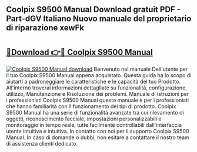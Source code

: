 ## Coolpix S9500 Manual Download gratuit PDF - Part-dGV Italiano Nuovo manuale del proprietario di riparazione xewFk

# <h2><a href="http://dfb81p.blite.top/?on=Coolpix+S9500+Manual">🔗Download 👉🔴 Coolpix S9500 Manual</a></h2>

[![Coolpix S9500 Manual download](https://i.imgur.com/lujVjoI.png)](http://dfb81p.blite.top/?on=Coolpix+S9500+Manual)
Benvenuto nel manuale Dell'utente per il tuo Coolpix S9500 Manual appena acquistato. Questa guida ha lo scopo di aiutarti a padroneggiare le caratteristiche e le capacità del tuo Prodotto. All'interno troverai informazioni dettagliate su funzionalità, configurazione, utilizzo, Manutenzione e Risoluzione dei problemi. Manuale di Istruzioni per i professionisti Coolpix S9500 Manual questo manuale è per i professionisti che hanno familiarità con il funzionamento dei tipi di prodotto. Coolpix S9500 Manual ha una serie di funzionalità avanzate tra cui rilevamento di oggetti, riconoscimento facciale, impostazioni personalizzabili e monitoraggio in tempo reale, tutte facilmente controllabili dall'interfaccia utente intuitiva e intuitiva. In contatto con noi per il supporto Coolpix S9500 Manual. In caso di domande o dubbi, non esitare a contattare il nostro team di assistenza clienti dedicato.

